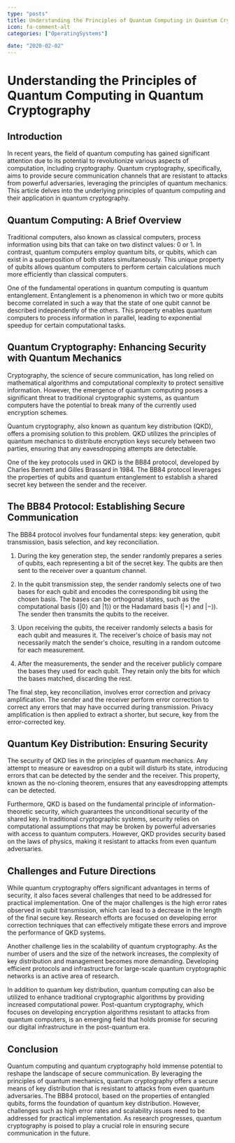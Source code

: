 ```yaml
---
type: "posts"
title: Understanding the Principles of Quantum Computing in Quantum Cryptography
icon: fa-comment-alt
categories: ["OperatingSystems"]

date: "2020-02-02"
---
```




# Understanding the Principles of Quantum Computing in Quantum Cryptography

## Introduction

In recent years, the field of quantum computing has gained significant attention due to its potential to revolutionize various aspects of computation, including cryptography. Quantum cryptography, specifically, aims to provide secure communication channels that are resistant to attacks from powerful adversaries, leveraging the principles of quantum mechanics. This article delves into the underlying principles of quantum computing and their application in quantum cryptography.

## Quantum Computing: A Brief Overview

Traditional computers, also known as classical computers, process information using bits that can take on two distinct values: 0 or 1. In contrast, quantum computers employ quantum bits, or qubits, which can exist in a superposition of both states simultaneously. This unique property of qubits allows quantum computers to perform certain calculations much more efficiently than classical computers.

One of the fundamental operations in quantum computing is quantum entanglement. Entanglement is a phenomenon in which two or more qubits become correlated in such a way that the state of one qubit cannot be described independently of the others. This property enables quantum computers to process information in parallel, leading to exponential speedup for certain computational tasks.

## Quantum Cryptography: Enhancing Security with Quantum Mechanics

Cryptography, the science of secure communication, has long relied on mathematical algorithms and computational complexity to protect sensitive information. However, the emergence of quantum computing poses a significant threat to traditional cryptographic systems, as quantum computers have the potential to break many of the currently used encryption schemes.

Quantum cryptography, also known as quantum key distribution (QKD), offers a promising solution to this problem. QKD utilizes the principles of quantum mechanics to distribute encryption keys securely between two parties, ensuring that any eavesdropping attempts are detectable.

One of the key protocols used in QKD is the BB84 protocol, developed by Charles Bennett and Gilles Brassard in 1984. The BB84 protocol leverages the properties of qubits and quantum entanglement to establish a shared secret key between the sender and the receiver.

## The BB84 Protocol: Establishing Secure Communication

The BB84 protocol involves four fundamental steps: key generation, qubit transmission, basis selection, and key reconciliation.

1. During the key generation step, the sender randomly prepares a series of qubits, each representing a bit of the secret key. The qubits are then sent to the receiver over a quantum channel.

2. In the qubit transmission step, the sender randomly selects one of two bases for each qubit and encodes the corresponding bit using the chosen basis. The bases can be orthogonal states, such as the computational basis (|0⟩ and |1⟩) or the Hadamard basis (|+⟩ and |−⟩). The sender then transmits the qubits to the receiver.

3. Upon receiving the qubits, the receiver randomly selects a basis for each qubit and measures it. The receiver's choice of basis may not necessarily match the sender's choice, resulting in a random outcome for each measurement.

4. After the measurements, the sender and the receiver publicly compare the bases they used for each qubit. They retain only the bits for which the bases matched, discarding the rest.

The final step, key reconciliation, involves error correction and privacy amplification. The sender and the receiver perform error correction to correct any errors that may have occurred during transmission. Privacy amplification is then applied to extract a shorter, but secure, key from the error-corrected key.

## Quantum Key Distribution: Ensuring Security

The security of QKD lies in the principles of quantum mechanics. Any attempt to measure or eavesdrop on a qubit will disturb its state, introducing errors that can be detected by the sender and the receiver. This property, known as the no-cloning theorem, ensures that any eavesdropping attempts can be detected.

Furthermore, QKD is based on the fundamental principle of information-theoretic security, which guarantees the unconditional security of the shared key. In traditional cryptographic systems, security relies on computational assumptions that may be broken by powerful adversaries with access to quantum computers. However, QKD provides security based on the laws of physics, making it resistant to attacks from even quantum adversaries.

## Challenges and Future Directions

While quantum cryptography offers significant advantages in terms of security, it also faces several challenges that need to be addressed for practical implementation. One of the major challenges is the high error rates observed in qubit transmission, which can lead to a decrease in the length of the final secure key. Research efforts are focused on developing error correction techniques that can effectively mitigate these errors and improve the performance of QKD systems.

Another challenge lies in the scalability of quantum cryptography. As the number of users and the size of the network increases, the complexity of key distribution and management becomes more demanding. Developing efficient protocols and infrastructure for large-scale quantum cryptographic networks is an active area of research.

In addition to quantum key distribution, quantum computing can also be utilized to enhance traditional cryptographic algorithms by providing increased computational power. Post-quantum cryptography, which focuses on developing encryption algorithms resistant to attacks from quantum computers, is an emerging field that holds promise for securing our digital infrastructure in the post-quantum era.

## Conclusion

Quantum computing and quantum cryptography hold immense potential to reshape the landscape of secure communication. By leveraging the principles of quantum mechanics, quantum cryptography offers a secure means of key distribution that is resistant to attacks from even quantum adversaries. The BB84 protocol, based on the properties of entangled qubits, forms the foundation of quantum key distribution. However, challenges such as high error rates and scalability issues need to be addressed for practical implementation. As research progresses, quantum cryptography is poised to play a crucial role in ensuring secure communication in the future.